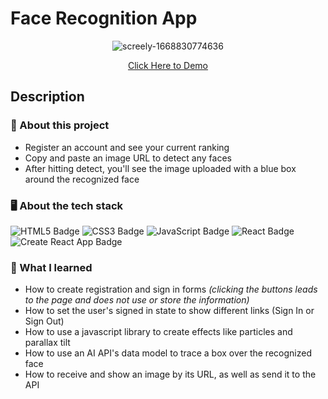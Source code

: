 # Face Recognition App

<div align="center">

![screely-1668830774636](https://user-images.githubusercontent.com/5871075/202833841-70e739a8-97b3-4a40-b0e3-60e60af39c2d.png)

[Click Here to Demo](https://kitkatnik.github.io/ks-face-recognition/)

</div>

## Description

### 💼 About this project

- Register an account and see your current ranking
- Copy and paste an image URL to detect any faces
- After hitting detect, you'll see the image uploaded with a blue box around the recognized face



### 🖥 About the tech stack

![HTML5 Badge](https://img.shields.io/badge/HTML5-E34F26?logo=html5&logoColor=fff&style=for-the-badge) ![CSS3 Badge](https://img.shields.io/badge/CSS3-1572B6?logo=css3&logoColor=fff&style=for-the-badge) ![JavaScript Badge](https://img.shields.io/badge/JavaScript-F7DF1E?logo=javascript&logoColor=000&style=for-the-badge) ![React Badge](https://img.shields.io/badge/React-61DAFB?logo=react&logoColor=000&style=for-the-badge) ![Create React App Badge](https://img.shields.io/badge/Create%20React%20App-09D3AC?logo=createreactapp&logoColor=fff&style=for-the-badge) 

### 🧠 What I learned

- How to create registration and sign in forms *(clicking the buttons leads to the page and does not use or store the information)*
- How to set the user's signed in state to show different links (Sign In or Sign Out)
- How to use a javascript library to create effects like particles and parallax tilt
- How to use an AI API's data model to trace a box over the recognized face
- How to receive and show an image by its URL, as well as send it to the API

